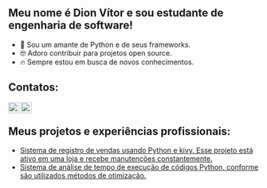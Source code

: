 ## Meu nome é Dion Vítor e sou estudante de engenharia de software!

- 🐍 Sou um amante de Python e de seus frameworks.
- 🤓 Adoro contribuir para projetos open source.
- 🔥 Sempre estou em busca de novos conhecimentos.

## Contatos:

[<img align="left" alt="dionn_vitor | Instagram" width="22px" src="https://cdn.jsdelivr.net/npm/simple-icons@v3/icons/instagram.svg" />][instagram]
[<img align="left" alt="dion | LinkedIn" width="22px" src="https://cdn.jsdelivr.net/npm/simple-icons@v3/icons/linkedin.svg" />][linkedin]

<br>

## Meus projetos e experiências profissionais:

- [Sistema de registro de vendas usando Python e kivy. Esse projeto está ativo em uma loja e recebe manutenções constantemente.][register]
- [Sistema de análise de tempo de execução de códigos Python, conforme são utilizados métodos de otimização.][time_execution]


[instagram]: https://instagram.com/dionn_vitor/
[linkedin]: https://www.linkedin.com/in/dion-v%C3%ADtor-a519631aa/
[register]: https://github.com/DionVitor/register-sell
[time_execution]: https://github.com/DionVitor/time-execution
